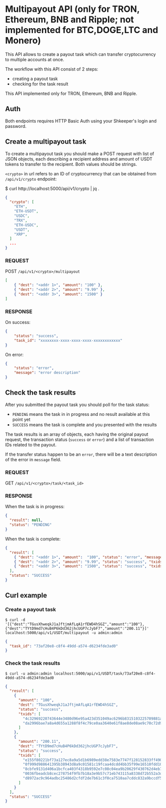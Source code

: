 # Multipayout API (only for TRON, Ethereum, BNB and Ripple; not implemented for BTC,DOGE,LTC and Monero)

This API allows to create a payout task which can transfer cryptocurrency to multiple accounts at once.

The workflow with this API consist of 2 steps:
 - creating a payout task
 - checking for the task result

 This API implemented only for TRON, Ethereum, BNB and Ripple.

## Auth

Both endpoints requires HTTP Basic Auth using your Shkeeper's login and password.

## Create a multipayout task

To create a multipayout task you should make a POST request with list of JSON objects, each describing a recipient address and amount of USDT tokens to transfer to the recipient. Both values should be strings.

`<crypto>` in url refers to an ID of cryptocurrency that can be obtained from `/api/v1/crypto` endpoint:

$ curl http://localhost:5000/api/v1/crypto | jq .

```json
{
  "crypto": [
    "ETH",
    "ETH-USDT",
    "USDC",
    "TRX",
    "ETH-USDC",
    "USDT",
    "XRP",
  ]
  ...
}
```

### REQUEST

POST `/api/v1/<crypto>/multipayout`

```json
[
    { "dest": "<addr 1>", "amount": "100" },
    { "dest": "<addr 2>", "amount": "9.99" },
    { "dest": "<addr 3>", "amount": "1500" }
]
```

### RESPONSE

On success:

```json
{
    "status": "success",
    "task_id": "xxxxxxxx-xxxx-xxxx-xxxx-xxxxxxxxxxxx"
}
```

On error:

```json
{
    "status": "error",
    "message": "error description"
}
```

## Check the task results

After you submitted the payout task you should poll for the task status:
 - `PENDING` means the task in in progress and no result available at this point yet
 - `SUCCESS` means the task is complete and you presented with the results

The task results is an array of objects, each having the original payout request, the transaction status (`success` or `error`) and a list of transaction IDs related to the payout.

If the transfer status happen to be an `error`, there will be a text description of the error in `message` field.

### REQUEST

GET `/api/v1/<crypto>/task/<task_id>`

### RESPONSE

When the task is in progress:

```json
{
  "result": null,
  "status": "PENDING"
}
```

When the task is complete:

```json
{
  "result": [
    { "dest": "<addr 1>", "amount":  "100", "status": "error", "message": "some error description" },
    { "dest": "<addr 2>", "amount": "9.99", "status": "success", "txids": ["cccc"] },
    { "dest": "<addr 3>", "amount": "1500", "status": "success", "txids": ["dddd", "eeee", "ffff", "gggg"] }
  ],
  "status": "SUCCESS"
}
```

## Curl example

### Create a payout task

```
$ curl -d '[{"dest":"TGusXhweqkJ1aJftjmAfLqA1rfEWD4hSGZ","amount":"100"},{"dest":"TYtD9md7cHuB4P6kDd362jhcUGP7cJybF7","amount":"200.11"}]' localhost:5000/api/v1/USDT/multipayout -u admin:admin
```

```json
{
  "task_id": "73af20e8-c8f4-49dd-a574-d6234fde3ad0"
}
```

### Check the task results

```
$ curl -u admin:admin localhost:5000/api/v1/USDT/task/73af20e8-c8f4-49dd-a574-d6234fde3ad0
```

```json
{
  "result": [
    {
      "amount": "100",
      "dest": "TGusXhweqkJ1aJftjmAfLqA1rfEWD4hSGZ",
      "status": "success",
      "txids": [
        "4c32969220743644e3480d96e95a423d351049ac6296b8315103225709881ae3",
        "da2996bae7a8a4d655a1288f8f4c79ce0aa3640e61f8ae8de08ae9c70c72d90d"
      ]
    },
    {
      "amount": "200.11",
      "dest": "TYtD9md7cHuB4P6kDd362jhcUGP7cJybF7",
      "status": "success",
      "txids": [
        "e155f80221bf73a127ec8a9a5d1b6989edd38e7583e7747f128152833ff49090",
        "0f999d988641395b38943d8a9c01581c19fcaa4dcdd4bb35f99e16510fdd10d6",
        "8cbfe9131d406a1bcfca403f4318b9592e7c08c04ea9b20629f430762d4eb7a4",
        "0036fbeadcb8cec278754f9fb7b18a3e9b57c71eb743115a8338d72b552a3dd4",
        "d8972ac9c964adbc25486d2cfdf2de7b61c3f0ca7510aa7cddc832a9bccdf551"
      ]
    }
  ],
  "status": "SUCCESS"
}
```
